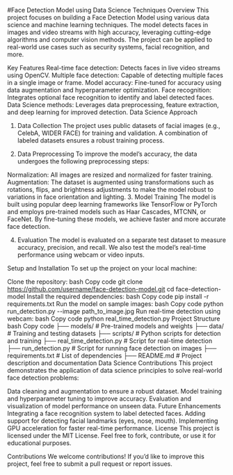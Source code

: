 #Face Detection Model using Data Science Techniques
Overview
This project focuses on building a Face Detection Model using various data science and machine learning techniques. The model detects faces in images and video streams with high accuracy, leveraging cutting-edge algorithms and computer vision methods. The project can be applied to real-world use cases such as security systems, facial recognition, and more.

Key Features
Real-time face detection: Detects faces in live video streams using OpenCV.
Multiple face detection: Capable of detecting multiple faces in a single image or frame.
Model accuracy: Fine-tuned for accuracy using data augmentation and hyperparameter optimization.
Face recognition: Integrates optional face recognition to identify and label detected faces.
Data Science methods: Leverages data preprocessing, feature extraction, and deep learning for improved detection.
Data Science Approach
1. Data Collection
The project uses public datasets of facial images (e.g., CelebA, WIDER FACE) for training and validation. A combination of labeled datasets ensures a robust training process.

2. Data Preprocessing
To improve the model’s accuracy, the data undergoes the following preprocessing steps:

Normalization: All images are resized and normalized for faster training.
Augmentation: The dataset is augmented using transformations such as rotations, flips, and brightness adjustments to make the model robust to variations in face orientation and lighting.
3. Model Training
The model is built using popular deep learning frameworks like TensorFlow or PyTorch and employs pre-trained models such as Haar Cascades, MTCNN, or FaceNet. By fine-tuning these models, we achieve faster and more accurate face detection.

4. Evaluation
The model is evaluated on a separate test dataset to measure accuracy, precision, and recall. We also test the model’s real-time performance using webcam or video inputs.

Setup and Installation
To set up the project on your local machine:

Clone the repository:
bash
Copy code
git clone https://github.com/username/face-detection-model.git
cd face-detection-model
Install the required dependencies:
bash
Copy code
pip install -r requirements.txt
Run the model on sample images:
bash
Copy code
python run_detection.py --image path_to_image.jpg
Run real-time detection using webcam:
bash
Copy code
python real_time_detection.py
Project Structure
bash
Copy code
├── models/                # Pre-trained models and weights
├── data/                  # Training and testing datasets
├── scripts/               # Python scripts for detection and training
├── real_time_detection.py # Script for real-time detection
├── run_detection.py       # Script for running face detection on images
├── requirements.txt       # List of dependencies
├── README.md              # Project description and documentation
Data Science Contributions
This project demonstrates the application of data science principles to solve real-world face detection problems:

Data cleaning and augmentation to ensure a robust dataset.
Model training and hyperparameter tuning to improve accuracy.
Evaluation and visualization of model performance on unseen data.
Future Enhancements
Integrating a face recognition system to label detected faces.
Adding support for detecting facial landmarks (eyes, nose, mouth).
Implementing GPU acceleration for faster real-time performance.
License
This project is licensed under the MIT License. Feel free to fork, contribute, or use it for educational purposes.

Contributions
We welcome contributions! If you’d like to improve this project, feel free to submit a pull request or report issues.

